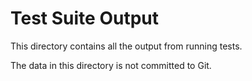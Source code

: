 # Test Suite Output

This directory contains all the output from running tests.

The data in this directory is not committed to Git.
